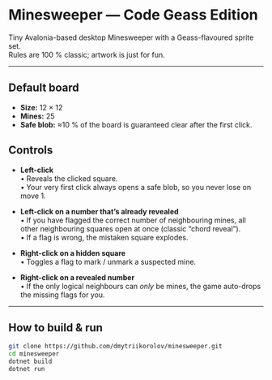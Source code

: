 # Minesweeper — Code Geass Edition

Tiny Avalonia-based desktop Minesweeper with a Geass-flavoured sprite set.  
Rules are 100 % classic; artwork is just for fun.


---



## Default board

* **Size:** 12 × 12  
* **Mines:** 25  
* **Safe blob:** ≈10 % of the board is guaranteed clear after the first click.

## Controls

* **Left-click**  
  • Reveals the clicked square.  
  • Your very first click always opens a safe blob, so you never lose on move 1.  

* **Left-click on a number that’s already revealed**  
  • If you have flagged the correct number of neighbouring mines, all other neighbouring squares open at once (classic “chord reveal”).  
  • If a flag is wrong, the mistaken square explodes.

* **Right-click on a hidden square**  
  • Toggles a flag to mark / unmark a suspected mine.

* **Right-click on a revealed number**  
  • If the only logical neighbours can *only* be mines, the game auto-drops the missing flags for you.

---
## How to build & run

```bash
git clone https://github.com/dmytriikorolov/minesweeper.git
cd minesweeper
dotnet build      
dotnet run

